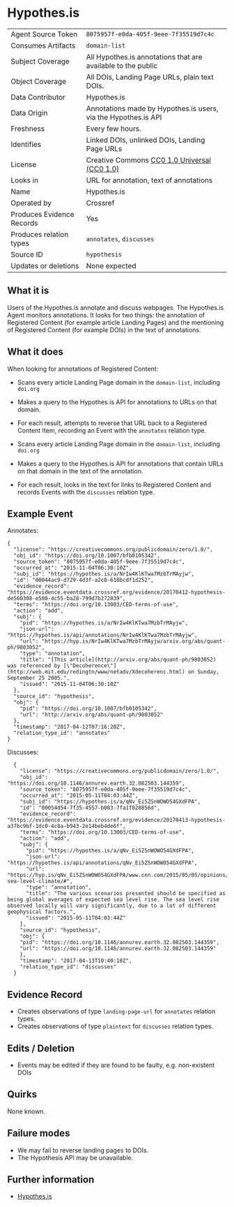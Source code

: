 # Hypothes.is

|  |  |
|---------------------------|----------------------------------------|
| Agent Source Token        | `8075957f-e0da-405f-9eee-7f35519d7c4c` |
| Consumes Artifacts        | `domain-list` |
| Subject Coverage          | All Hypothes.is annotations that are available to the public |
| Object Coverage           | All DOIs, Landing Page URLs, plain text DOIs. |
| Data Contributor          | Hypothes.is |
| Data Origin               | Annotations made by Hypothes.is users, via the Hypothes.is API |
| Freshness                 | Every few hours. |
| Identifies                | Linked DOIs, unlinked DOIs, Landing Page URLs |
| License                   | Creative Commons [CC0 1.0 Universal (CC0 1.0)](https://creativecommons.org/publicdomain/zero/1.0/) |
| Looks in                  | URL for annotation, text of annotations |
| Name                      | Hypothes.is |
| Operated by               | Crossref |
| Produces Evidence Records | Yes |
| Produces relation types   | `annotates`, `discusses` |
| Source ID                 | `hypothesis` |
| Updates or deletions      | None expected |

## What it is

Users of the Hypothes.is annotate and discuss webpages. The Hypothes.is Agent monitors annotations. It looks for two things: the annotation of Registered Content (for example article Landing Pages) and the mentioning of Registered Content (for example DOIs) in the text of annotations.

## What it does

When looking for annotations of Registered Content:

 - Scans every article Landing Page domain in the `domain-list`, including `doi.org`
 - Makes a query to the Hypothes.is API for annotations to URLs on that domain.
 - For each result, attempts to reverse that URL back to a Registered Content Item, recording an Event with the `annotates` relation type.

 - Scans every article Landing Page domain in the `domain-list`, including `doi.org`
 - Makes a query to the Hypothes.is API for annotations that contain URLs on that domain in the text of the annotation.
 - For each result, looks in the text for links to Registered Content and records Events with the `discusses` relation type.

## Example Event

Annotates:

    {
      "license": "https://creativecommons.org/publicdomain/zero/1.0/",
      "obj_id": "https://doi.org/10.1007/bfb0105342",
      "source_token": "8075957f-e0da-405f-9eee-7f35519d7c4c",
      "occurred_at": "2015-11-04T06:30:10Z",
      "subj_id": "https://hypothes.is/a/NrIw4KlKTwa7MzbTrMAyjw",
      "id": "00044ac9-d729-4d3f-a2c8-618bcdf1d252",
      "evidence_record": "https://evidence.eventdata.crossref.org/evidence/20170412-hypothesis-de560308-e500-4c55-ba28-799d7b272039",
      "terms": "https://doi.org/10.13003/CED-terms-of-use",
      "action": "add",
      "subj": {
        "pid": "https://hypothes.is/a/NrIw4KlKTwa7MzbTrMAyjw",
        "json-url": "https://hypothes.is/api/annotations/NrIw4KlKTwa7MzbTrMAyjw",
        "url": "https://hyp.is/NrIw4KlKTwa7MzbTrMAyjw/arxiv.org/abs/quant-ph/9803052",
        "type": "annotation",
        "title": "[This article](http://arxiv.org/abs/quant-ph/9803052) was referenced by [\"Decoherence\"](http://web.mit.edu/redingtn/www/netadv/Xdecoherenc.html) on Sunday, September 25 2005.",
        "issued": "2015-11-04T06:30:10Z"
      },
      "source_id": "hypothesis",
      "obj": {
        "pid": "https://doi.org/10.1007/bfb0105342",
        "url": "http://arxiv.org/abs/quant-ph/9803052"
      },
      "timestamp": "2017-04-12T07:16:20Z",
      "relation_type_id": "annotates"
    }

Discusses:

      {
        "license": "https://creativecommons.org/publicdomain/zero/1.0/",
        "obj_id": "https://doi.org/10.1146/annurev.earth.32.082503.144359",
        "source_token": "8075957f-e0da-405f-9eee-7f35519d7c4c",
        "occurred_at": "2015-05-11T04:03:44Z",
        "subj_id": "https://hypothes.is/a/qNv_Ei5ZSnWOWO54GXdFPA",
        "id": "00054d54-7f35-4557-b083-7fa1f028856d",
        "evidence_record": "https://evidence.eventdata.crossref.org/evidence/20170413-hypothesis-a37bc9bf-1dc0-4c8a-b943-2e14beb4de6f",
        "terms": "https://doi.org/10.13003/CED-terms-of-use",
        "action": "add",
        "subj": {
          "pid": "https://hypothes.is/a/qNv_Ei5ZSnWOWO54GXdFPA",
          "json-url": "https://hypothes.is/api/annotations/qNv_Ei5ZSnWOWO54GXdFPA",
          "url": "https://hyp.is/qNv_Ei5ZSnWOWO54GXdFPA/www.cnn.com/2015/05/05/opinions/sutter-sea-level-climate/#",
          "type": "annotation",
          "title": "The various scenarios presented should be specified as being global averages of expected sea level rise. The sea level rise observed locally will vary significantly, due to a lot of different geophysical factors.",
          "issued": "2015-05-11T04:03:44Z"
        },
        "source_id": "hypothesis",
        "obj": {
        "pid": "https://doi.org/10.1146/annurev.earth.32.082503.144359",
        "url": "https://doi.org/10.1146/annurev.earth.32.082503.144359"
        },
        "timestamp": "2017-04-13T10:40:18Z",
        "relation_type_id": "discusses"
      }


## Evidence Record

 - Creates observations of type `landing-page-url` for `annotates` relation types.
 - Creates observations of type `plaintext` for `discusses` relation types.

## Edits / Deletion

 - Events may be edited if they are found to be faulty, e.g. non-existent DOIs
 
## Quirks

None known.

## Failure modes

 - We may fail to reverse landing pages to DOIs.
 - The Hypothesis API may be unavailable.

## Further information

 - [Hypothes.is](https://hypothes.is)

